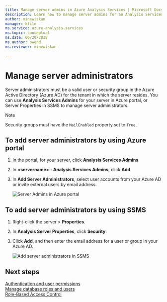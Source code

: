 ```yaml
---
title: Manage server admins in Azure Analysis Services | Microsoft Docs
description: Learn how to manage server admins for an Analysis Services server in Azure.
author: minewiskan
manager: kfile
ms.service: azure-analysis-services
ms.topic: conceptual
ms.date: 06/20/2018
ms.author: owend
ms.reviewer: minewiskan

---
```

# Manage server administrators
Server administrators must be a valid user or security group in the Azure Active Directory (Azure AD) for the tenant in which the server resides. You can use **Analysis Services Admins** for your server in Azure portal, or Server Properties in SSMS to manage server administrators. 

> [!NOTE]
> Security groups must have the `MailEnabled` property set to `True`.

## To add server administrators by using Azure portal
1. In the portal, for your server, click **Analysis Services Admins**.
2. In **\<servername> - Analysis Services Admins**, click **Add**.
3. In **Add Server Administrators**, select user accounts from your Azure AD or invite external users by email address.

    ![Server Admins in Azure portal](./media/analysis-services-server-admins/aas-manage-users-admins.png)

## To add server administrators by using SSMS
1. Right-click the server > **Properties**.
2. In **Analysis Server Properties**, click **Security**.
3. Click **Add**, and then enter the email address for a user or group in your Azure AD.
   
    ![Add server administrators in SSMS](./media/analysis-services-server-admins/aas-manage-users-ssms.png)

## Next steps 
[Authentication and user permissions](analysis-services-manage-users.md)  
[Manage database roles and users](analysis-services-database-users.md)  
[Role-Based Access Control](../role-based-access-control/overview.md)  

